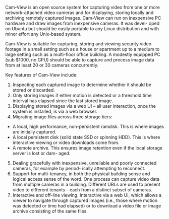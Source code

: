 Cam-View is an open source system for capturing video from one or more network-attached video cameras
and for displaying, storing locally and archiving remotely captured images.
Cam-View can run on inexpensive PC hardware and draw images from inexpensive cameras. It was devel-
oped on Ubuntu but should be easily portable to any Linux distribution and with minor effort any Unix-based
system.

Cam-View is suitable for capturing, storing and viewing security video footage in a small setting such as
a house or apartment up to a medium to large setting such as a multi-floor office building. A modestly
equipped PC (sub $1000, no GPU) should be able to capture and process image data from at least 20 or
30 cameras concurrently.

Key features of Cam-View include:

1. Inspecting each captured image to determine whether it should be stored or discarded.
2. Only storing images if either motion is detected or a threshold time interval has elapsed since the last
stored image.
3. Displaying stored images via a web UI – all user interaction, once the system is installed, is via a web
browser.
4. Migrating image files across three storage tiers:
  - A local, high performance, non-persistent ramdisk. This is where images are initially captured.
  - A local persistent disk (solid state SSD or spinning HDD). This is where interactive viewing or
video downloads come from.
  - A remote archive. This ensures image retention even if the local storage server is lost or dam-
aged.
5. Dealing gracefully with inexpensive, unreliable and poorly connected cameras, for example by period-
ically attempting to reconnect.
6. Support for multi-tenancy, in both the physical building sense and logical access sense of the word.
One process can capture video data from multiple cameras in a building. Different URLs are used to
present video to different tenants – each from a distinct subset of cameras.
7. Interactive and off-line viewing. Interactive via a web UI, which allows a viewer to navigate through
captured images (i.e., those where motion was detected or time had elapsed) or to download a video
file or image archive consisting of the same files.
